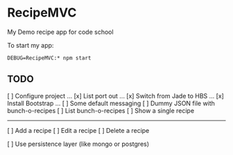 # RecipeMVC

My Demo recipe app for code school

To start my app:

```
DEBUG=RecipeMVC:* npm start
```

## TODO

[ ] Configure project
... [x] List port out
... [x] Switch from Jade to HBS
... [x] Install Bootstrap
... [ ] Some default messaging
[ ] Dummy JSON file with bunch-o-recipes
[ ] List bunch-o-recipes
[ ] Show a single recipe

-----

[ ] Add a recipe
[ ] Edit a recipe
[ ] Delete a recipe

[ ] Use persistence layer (like mongo or postgres)
